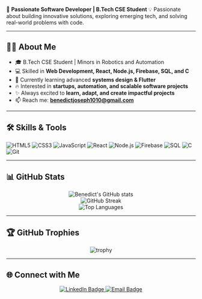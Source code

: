 🚀 **Passionate Software Developer | B.Tech CSE Student**
💡 Passionate about building innovative solutions, exploring emerging tech, and solving real-world problems with code.

---

## 🧑‍💻 About Me

-   🎓 B.Tech CSE Student | Minors in Robotics and Automation
-   💻 Skilled in **Web Development, React, Node.js, Firebase, SQL, and C**
-   🌱 Currently learning advanced **systems design & Flutter**
-   🔥 Interested in **startups, automation, and scalable software projects**
-   ✨ Always excited to **learn, adapt, and create impactful projects**
-   📫 Reach me: **benedictjoseph1010@gmail.com**

---

## 🛠️ Skills & Tools
<p align="left">
  <img src="https://img.shields.io/badge/HTML5-E34F26?style=for-the-badge&logo=html5&logoColor=white" alt="HTML5">
  <img src="https://img.shields.io/badge/CSS3-1572B6?style=for-the-badge&logo=css3&logoColor=white" alt="CSS3">
  <img src="https://img.shields.io/badge/JavaScript-F7DF1E?style=for-the-badge&logo=javascript&logoColor=black" alt="JavaScript">
  <img src="https://img.shields.io/badge/React-20232A?style=for-the-badge&logo=react&logoColor=61DAFB" alt="React">
  <img src="https://img.shields.io/badge/Node.js-339933?style=for-the-badge&logo=node.js&logoColor=white" alt="Node.js">
  <img src="https://img.shields.io/badge/Firebase-FFCA28?style=for-the-badge&logo=firebase&logoColor=black" alt="Firebase">
  <img src="https://img.shields.io/badge/SQL-025E8C?style=for-the-badge&logo=database&logoColor=white" alt="SQL">
  <img src="https://img.shields.io/badge/C-00599C?style=for-the-badge&logo=c&logoColor=white" alt="C">
  <img src="https://img.shields.io/badge/Git-F05032?style=for-the-badge&logo=git&logoColor=white" alt="Git">
</p>

---

## 📊 GitHub Stats
<p align="center">
  <img src="https://github-readme-stats.vercel.app/api?username=BenedictJoseph&show_icons=true&theme=radical" alt="Benedict's GitHub stats">
  <br>
  <img src="https://github-readme-streak-stats.herokuapp.com/?user=BenedictJoseph&theme=radical" alt="GitHub Streak">
  <br>
  <img src="https://github-readme-stats.vercel.app/api/top-langs/?username=BenedictJoseph&layout=compact&theme=radical" alt="Top Languages">
</p>

---

## 🏆 GitHub Trophies
<p align="center">
  <img src="https://github-profile-trophy.vercel.app/?username=BenedictJoseph&theme=darkhub&column=4" alt="trophy">
</p>

---

## 🌐 Connect with Me
<p align="center">
  <a href="https://www.linkedin.com/in/benedict-joseph-a6ab59293">
    <img src="https://img.shields.io/badge/LinkedIn-0077B5?style=for-the-badge&logo=linkedin&logoColor=white" alt="LinkedIn Badge">
  </a>
  <a href="mailto:benedictjoseph1010@gmail.com">
    <img src="https://img.shields.io/badge/Email-D14836?style=for-the-badge&logo=gmail&logoColor=white" alt="Email Badge">
  </a>
</p>
